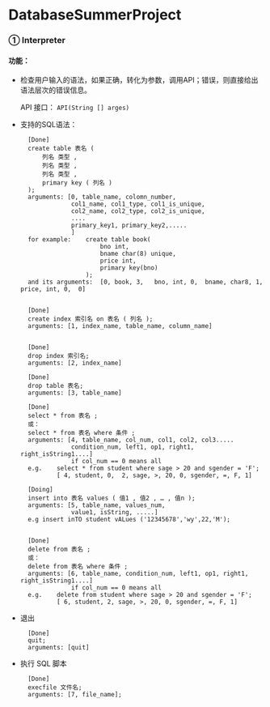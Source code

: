 # DatabaseSummerProject

###  ① Interpreter ###

#### 功能： ####
+ 检查用户输入的语法，如果正确，转化为参数，调用API；错误，则直接给出语法层次的错误信息。

	API 接口：
		`API(String [] arges)`

+ 支持的SQL语法：
		
		[Done]
		create table 表名 (
			列名 类型 ,
			列名 类型 ,
			列名 类型 ,
			primary key ( 列名 )
		);
		arguments: [0, table_name, colomn_number, 
					col1_name, col1_type, col1_is_unique,
					col2_name, col2_type, col2_is_unique,
					....
					primary_key1, primary_key2,.....	
					]
		for example: 	create table book( 
							bno int, 
							bname char(8) unique, 
							price int, 
							primary key(bno)
						);
		and its arguments:	[0, book, 3,   bno, int, 0,  bname, char8, 1,  price, int, 0,  0]		

						
		[Done]
		create index 索引名 on 表名 ( 列名 );		
		arguments: [1, index_name, table_name, column_name]

		
		[Done]
		drop index 索引名;
		arguments: [2, index_name]

		[Done]
		drop table 表名;
		arguments: [3, table_name]		

		[Done]
		select * from 表名 ;
		或：
		select * from 表名 where 条件 ;
		arguments: [4, table_name, col_num, col1, col2, col3.....
					condition_num, left1, op1, right1, right_isString1....]
					if col_num == 0 means all
		e.g. 	select * from student where sage > 20 and sgender = 'F';
				[ 4, student, 0,  2, sage, >, 20, 0, sgender, =, F, 1]		
		
		[Doing]
		insert into 表名 values ( 值1 , 值2 , … , 值n );
		arguments: [5, table_name, values_num,
					value1, isString, .....]	
		e.g	insert inTO student vALues ('12345678','wy',22,'M');
		
		
		[Done]
		delete from 表名 ;
		或：
		delete from 表名 where 条件 ;
		arguments: [6, table_name, condition_num, left1, op1, right1, right_isString1....]
					if col_num == 0 means all
		e.g. 	delete from student where sage > 20 and sgender = 'F';
				[ 6, student, 2, sage, >, 20, 0, sgender, =, F, 1]	
		

+ 退出
		
		[Done]
		quit;
		arguments: [quit]
		

+ 执行 SQL 脚本
		
		[Done]
		execfile 文件名;
		arguments: [7, file_name];
